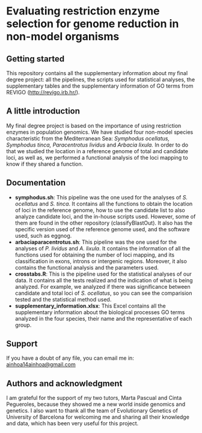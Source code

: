 # Evaluating restriction enzyme selection for genome reduction in non-model organisms
## Getting started
This repository contains all the supplementary information about my final degree project: all the pipelines, the scripts used for statistical analyses, 
the supplementary tables and the supplementary information of GO terms from REVIGO (http://revigo.irb.hr/). 

## A little introduction
My final degree project is based on the importance of using restriction enzymes in population genomics. We have studied four non-model species
characteristic from the Mediterranean Sea: *Symphodus ocellatus, Symphodus tinca, Paracentrotus lividus* and *Arbacia lixula.* 
In order to do that we studied the location in a reference genome of total and candidate loci, as well as, we performed a functional analysis of the
loci mapping to know if they shared a function. 

## Documentation
- **symphodus.sh**: This pipeline was the one used for the analyses of *S. ocellatus* and *S. tinca*. It contains all the functions to obtain the location of
loci in the reference genome, how to use the candidate list to also analyze candidate loci, and the in-house scripts used. However, some of them are found
in the other repository (classifyBlastOut). It also has the specific version used of the reference genome used, and the software used, such as eggnog. 
- **arbaciaparacentrotus.sh**: This pipeline was the one used for the analyses of *P. lividus* and *A. lixula*. It contains the information of all the functions used
for obtaining the number of loci mapping, and its classification in exons, introns or intergenic regions. Moreover, it also contains the functional analysis and
the parameters used. 
- **crosstabs.R**: This is the pipeline used for the statistical analyses of our data. It contains all the tests realized and the indication of what is being analyzed.
For example, we analyzed if there was significance between candidate and total loci of *S. ocellatus*, so you can see the comparision tested and the statistical
method used. 
- **supplementary_information.xlsx**: This Excel contains all the supplementary information about the biological processes GO terms analyzed 
in the four species, their name and the representative of each group. 

## Support
If you have a doubt of any file, you can email me in: ainhoa14ainhoa@gmail.com

## Authors and acknowledgment
I am grateful for the support of my two tutors, Marta Pascual and Cinta Pegueroles, because they showed me a new world inside genomics and genetics. 
I also want to thank all the team of Evolutionary Genetics of University of Barcelona for welcoming me and sharing all their knowledge and data, 
which has been very useful for this project.


